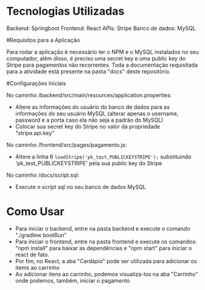 # Tecnologias Utilizadas

Backend: Springboot
Frontend: React
APIs: Stripe
Banco de dados: MySQL

#Requisitos para a Aplicação

Para rodar a aplicação é necessário ter o NPM e o MySQL instalados no seu computador, além disso, é preciso uma secret key e uma public key do Stripe para pagamentos não recorrentes.
Toda a documentação requisitada para a atividade está presente na pasta "docs" deste repositório.

#Configurações Iniciais

No caminho /backend/src/main/resources/application.properties:
 - Altere as informações do usuário do banco de dados para as informações do seu usuário MySQL (alterar apenas o username, password e a porta caso ela não seja a padrão do MySQL)
 - Colocar sua secret key do Stripe no valor da propriedade "stripe.api.key"

No caminho /frontend/src/pages/pagamento.js:
  - Altere a linha 6 `loadStripe('pk_test_PUBLICKEYSTRIPE');` substituindo 'pk_test_PUBLICKEYSTRIPE' pela sua public key do Stripe

No caminho /docs/script.sql: 
  - Execute o script sql no seu banco de dados MySQL

# Como Usar

- Para iniciar o backend, entre na pasta backend e execute o comando "./gradlew bootRun"
- Para iniciar o frontend, entre na pasta frontend e execute os comandos: "npm install" para baixar as dependências e "npm start" para iniciar o react de fato.
- Por fim, no React, a aba "Cardápio" pode ser utilizada para adicionar os items ao carrinho
- Ao adicionar itens ao carrinho, podemos visualiza-los na aba "Carrinho" onde podemos, também, iniciar o pagamento

